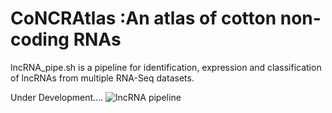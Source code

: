 # CoNCRAtlas :An atlas of cotton non-coding RNAs
lncRNA_pipe.sh is a pipeline for identification, expression and classification of lncRNAs from multiple RNA-Seq datasets.

Under Development....
![lncRNA pipeline](../blob/main/lncRNA_pipe.tif)
